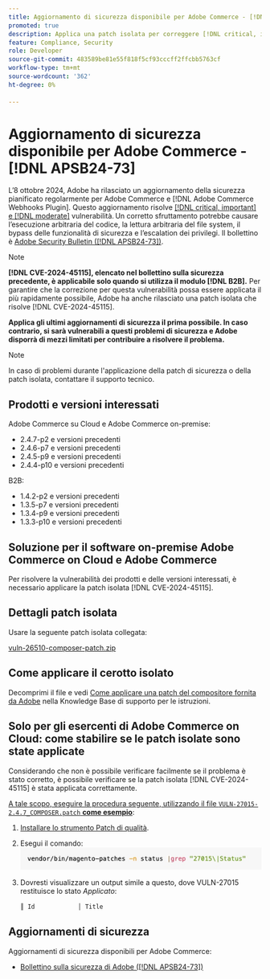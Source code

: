 ```yaml
---
title: Aggiornamento di sicurezza disponibile per Adobe Commerce - [!DNL APSB24-73]
promoted: true
description: Applica una patch isolata per correggere [!DNL critical, important, and moderate vulnerabilities] le istanze di Adobe Commerce 2.4.7-p2, 2.4.6-p7, 2.4.5-p9, 2.4.4-p10 e delle versioni precedenti che eseguono solo il modulo [!DNL B2B] .
feature: Compliance, Security
role: Developer
source-git-commit: 483589be81e55f818f5cf93cccff2ffcbb5763cf
workflow-type: tm+mt
source-wordcount: '362'
ht-degree: 0%

---
```


# Aggiornamento di sicurezza disponibile per Adobe Commerce - [!DNL APSB24-73]

L’8 ottobre 2024, Adobe ha rilasciato un aggiornamento della sicurezza pianificato regolarmente per Adobe Commerce e [!DNL Adobe Commerce Webhooks Plugin].
Questo aggiornamento risolve [[!DNL critical, important] e  [!DNL moderate]](https://helpx.adobe.com/it/security/severity-ratings.html) vulnerabilità. Un corretto sfruttamento potrebbe causare l’esecuzione arbitraria del codice, la lettura arbitraria del file system, il bypass delle funzionalità di sicurezza e l’escalation dei privilegi. Il bollettino è [Adobe Security Bulletin ([!DNL APSB24-73])](https://helpx.adobe.com/it/security/products/magento/apsb24-73.html).

>[!NOTE]
>
>**[!DNL CVE-2024-45115], elencato nel bollettino sulla sicurezza precedente, è applicabile solo quando si utilizza il modulo [!DNL B2B].** Per garantire che la correzione per questa vulnerabilità possa essere applicata il più rapidamente possibile, Adobe ha anche rilasciato una patch isolata che risolve [!DNL CVE-2024-45115].

**Applica gli ultimi aggiornamenti di sicurezza il prima possibile. In caso contrario, si sarà vulnerabili a questi problemi di sicurezza e Adobe disporrà di mezzi limitati per contribuire a risolvere il problema.**

>[!NOTE]
>
>In caso di problemi durante l&#39;applicazione della patch di sicurezza o della patch isolata, contattare il supporto tecnico.

## Prodotti e versioni interessati

Adobe Commerce su Cloud e Adobe Commerce on-premise:

* 2.4.7-p2 e versioni precedenti
* 2.4.6-p7 e versioni precedenti
* 2.4.5-p9 e versioni precedenti
* 2.4.4-p10 e versioni precedenti

B2B:

* 1.4.2-p2 e versioni precedenti
* 1.3.5-p7 e versioni precedenti
* 1.3.4-p9 e versioni precedenti
* 1.3.3-p10 e versioni precedenti


## Soluzione per il software on-premise Adobe Commerce on Cloud e Adobe Commerce

Per risolvere la vulnerabilità dei prodotti e delle versioni interessati, è necessario applicare la patch isolata [!DNL CVE-2024-45115].

## Dettagli patch isolata

Usare la seguente patch isolata collegata:

[vuln-26510-composer-patch.zip](assets/vuln-26510-composer-patch.zip)

## Come applicare il cerotto isolato

Decomprimi il file e vedi [Come applicare una patch del compositore fornita da Adobe](https://experienceleague.adobe.com/docs/commerce-knowledge-base/kb/how-to/how-to-apply-a-composer-patch-provided-by-magento.html?lang=it) nella Knowledge Base di supporto per le istruzioni.

## Solo per gli esercenti di Adobe Commerce on Cloud: come stabilire se le patch isolate sono state applicate

Considerando che non è possibile verificare facilmente se il problema è stato corretto, è possibile verificare se la patch isolata [!DNL CVE-2024-45115] è stata applicata correttamente.

<u>A tale scopo, eseguire la procedura seguente, utilizzando il file `VULN-27015-2.4.7_COMPOSER.patch` **come esempio**</u>:

1. [Installare lo strumento Patch di qualità](https://experienceleague.adobe.com/docs/commerce-operations/tools/quality-patches-tool/usage.html?lang=it).
1. Esegui il comando:<br>
   ![cve-2024-34102-tell-if-patch-apply-code](assets/cve-2024-34102-tell-if-patch-applied-code.png)
1. Dovresti visualizzare un output simile a questo, dove VULN-27015 restituisce lo stato *Applicato*:

   ```bash
   ║ Id            │ Title                                                        │ Category        │ Origin                 │ Status      │ Details                                          ║ ║ N/A           │ ../m2-hotfixes/VULN-27015-2.4.7_COMPOSER_patch.patch      │ Other           │ Local                  │ Applied     │ Patch type: Custom                                
   ```

<!-- For Step 2:
     ```bash
    vendor/bin/magento-patches -n status |grep "27015\|Status"
     ```
-->

## Aggiornamenti di sicurezza

Aggiornamenti di sicurezza disponibili per Adobe Commerce:

* [Bollettino sulla sicurezza di Adobe ([!DNL APSB24-73])](https://helpx.adobe.com/it/security/products/magento/apsb24-73.html)
